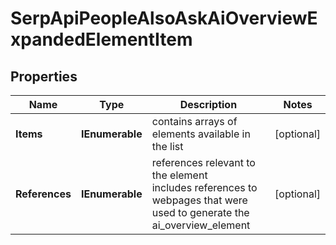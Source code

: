 # SerpApiPeopleAlsoAskAiOverviewExpandedElementItem


## Properties

| Name | Type | Description | Notes |
|------------ | ------------- | ------------- | -------------|
**Items** | **IEnumerable<AiOverviewElement>** | contains arrays of elements available in the list |[optional]|
**References** | **IEnumerable<AiAiOverviewReferenceInfo>** | references relevant to the element<br>includes references to webpages that were used to generate the ai_overview_element |[optional]|